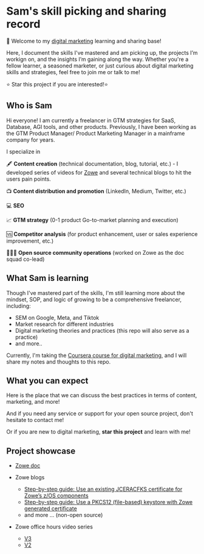 # Sam's skill picking and sharing record

🙌 Welcome to my [digital marketing](https://en.wikipedia.org/wiki/Digital_marketing) learning and sharing base!

Here, I document the skills I've mastered and am picking up, the projects I’m workign on, and the insights I’m gaining along the way. Whether you're a fellow learner, a seasoned marketer, or just curious about digital marketing skills and strategies, feel free to join me or talk to me!

⭐ Star this project if you are interested!⭐

## Who is Sam 

Hi everyone! I am currently a freelancer in GTM strategies for SaaS, Database, AGI tools, and other products. Previously, I have been working as the GTM Product Manager/ Product Marketing Manager in a mainframe company for years.

I specialize in 

🖋️ **Content creation** (technical documentation, blog, tutorial, etc.) - I developed series of videos for [Zowe](https://www.zowe.org/) and several technical blogs to hit the users pain points.

📺 **Content distribution and promotion** (LinkedIn, Medium, Twitter, etc.)

💻 **SEO**

📈 **GTM strategy** (0-1 product Go-to-market planning and execution)

🆚 **Competitor analysis** (for product enhancement, user or sales experience improvement, etc.)

🧑‍🤝‍🧑 **Open source community operations** (worked on Zowe as the doc squad co-lead)


## What Sam is learning

Though I've mastered part of the skills, I'm still learning more about the mindset, SOP, and logic of growing to be a comprehensive freelancer, including:

* SEM on Google, Meta, and Tiktok
* Market research for different industries
* Digital marketing theories and practices (this repo will also serve as a practice)
* and more..

Currently, I'm taking the [Coursera course for digital marketing](https://www.coursera.org/learn/foundations-of-digital-marketing-and-e-commerce/supplement/gFB3O/what-is-a-touchpoint), and I will share my notes and thoughts to this repo.

## What you can expect 

Here is the place that we can discuss the best practices in terms of content, marketing, and more!

And if you need any service or support for your open source project, don't hesitate to contact me!

Or if you are new to digital marketing, **star this project** and learn with me!

## Project showcase

* [Zowe doc](https://docs.zowe.org/)
* Zowe blogs
    * [Step-by-step guide: Use an existing JCERACFKS certificate for Zowe’s z/OS components](https://medium.com/zowe/master-zowe-certificates-use-an-existing-jceracfks-certificate-for-zowes-z-os-components-975ffa0d9f2f)
    * [Step-by-step guide: Use a PKCS12 (file-based) keystore with Zowe generated certificate](https://medium.com/zowe/step-by-step-guide-use-a-pkcs12-file-based-keystore-with-zowe-generated-certificate-365dc48eea29)
    * and more ... (non-open source)

* Zowe office hours video series
    * [V3](https://youtube.com/playlist?list=PL8REpLGaY9QFhPZpDdt44Ir8TxbvHesJi&si=5kuSh-WH_a68Vxqb)
    * [V2](https://youtube.com/playlist?list=PL8REpLGaY9QFvYlbeeujxUAaTXm1K1AxW&si=vmtXlLdhBAyXTiYC) 


